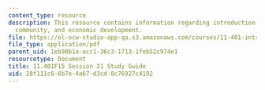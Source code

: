 ```yaml
---
content_type: resource
description: This resource contains information regarding introduction to housing,
  community, and economic development.
file: https://ol-ocw-studio-app-qa.s3.amazonaws.com/courses/11-401-introduction-to-housing-community-and-economic-development-fall-2015/28f111c66b7e4a67d3cd8c76927c4192_MIT11_401F15_Session21.pdf
file_type: application/pdf
parent_uid: 1eb98b1a-acc1-36c3-1713-1feb52c974e1
resourcetype: Document
title: 11.401F15 Session 21 Study Guide
uid: 28f111c6-6b7e-4a67-d3cd-8c76927c4192
---
```

